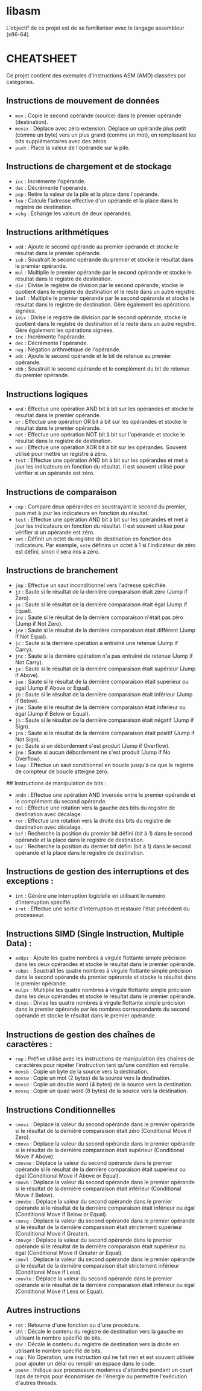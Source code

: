 # libasm
L'objectif de ce projet est de se familiariser avec le langage assembleur (x86-64).

# CHEATSHEET

Ce projet contient des exemples d'instructions ASM (AMD) classées par catégories.

## Instructions de mouvement de données

- `mov` : Copie le second opérande (source) dans le premier opérande (destination).
- `movzx` : Déplace avec zéro extension. Déplace un opérande plus petit (comme un byte) vers un plus grand (comme un mot), en remplissant les bits supplémentaires avec des zéros.
- `push` : Place la valeur de l'opérande sur la pile.

## Instructions de chargement et de stockage

- `inc` : Incrémente l'opérande.
- `dec` : Décrémente l'opérande.
- `pop` : Retire la valeur de la pile et la place dans l'opérande.
- `lea` : Calcule l'adresse effective d'un opérande et la place dans le registre de destination.
- `xchg` : Échange les valeurs de deux opérandes.

## Instructions arithmétiques

- `add` : Ajoute le second opérande au premier opérande et stocke le résultat dans le premier opérande.
- `sub` : Soustrait le second opérande du premier et stocke le résultat dans le premier opérande.
- `mul` : Multiplie le premier opérande par le second opérande et stocke le résultat dans le registre de destination.
- `div` : Divise le registre de division par le second opérande, stocke le quotient dans le registre de destination et le reste dans un autre registre.
- `imul` : Multiplie le premier opérande par le second opérande et stocke le résultat dans le registre de destination. Gère également les opérations signées.
- `idiv` : Divise le registre de division par le second opérande, stocke le quotient dans le registre de destination et le reste dans un autre registre. Gère également les opérations signées.
- `inc` : Incrémente l'opérande.
- `dec` : Décrémente l'opérande.
- `neg` : Négation arithmétique de l'opérande.
- `adc` : Ajoute le second opérande et le bit de retenue au premier opérande.
- `sbb` : Soustrait le second opérande et le complément du bit de retenue du premier opérande.

## Instructions logiques

- `and` : Effectue une opération AND bit à bit sur les opérandes et stocke le résultat dans le premier opérande.
- `or` : Effectue une opération OR bit à bit sur les opérandes et stocke le résultat dans le premier opérande.
- `not` : Effectue une opération NOT bit à bit sur l'opérande et stocke le résultat dans le registre de destination.
- `xor` : Effectue une opération XOR bit à bit sur les opérandes. Souvent utilisé pour mettre un registre à zéro.
- `test` : Effectue une opération AND bit à bit sur les opérandes et met à jour les indicateurs en fonction du résultat. Il est souvent utilisé pour vérifier si un opérande est zéro.

## Instructions de comparaison

- `cmp` : Compare deux opérandes en soustrayant le second du premier, puis met à jour les indicateurs en fonction du résultat.
- `test` : Effectue une opération AND bit à bit sur les opérandes et met à jour les indicateurs en fonction du résultat. Il est souvent utilisé pour vérifier si un opérande est zéro.
- `set` : Définit un octet du registre de destination en fonction des indicateurs. Par exemple, `sete` définira un octet à 1 si l'indicateur de zéro est défini, sinon il sera mis à zéro.

## Instructions de branchement

- `jmp` : Effectue un saut inconditionnel vers l'adresse spécifiée.
- `jz` : Saute si le résultat de la dernière comparaison était zéro (Jump if Zero).
- `je` : Saute si le résultat de la dernière comparaison était égal (Jump if Equal).
- `jnz` : Saute si le résultat de la dernière comparaison n'était pas zéro (Jump if Not Zero).
- `jne` : Saute si le résultat de la dernière comparaison était différent (Jump if Not Equal).
- `jc` : Saute si la dernière opération a entraîné une retenue (Jump if Carry).
- `jnc` : Saute si la dernière opération n'a pas entraîné de retenue (Jump if Not Carry).
- `ja` : Saute si le résultat de la dernière comparaison était supérieur (Jump if Above).
- `jae` : Saute si le résultat de la dernière comparaison était supérieur ou égal (Jump if Above or Equal).
- `jb` : Saute si le résultat de la dernière comparaison était inférieur (Jump if Below).
- `jbe` : Saute si le résultat de la dernière comparaison était inférieur ou égal (Jump if Below or Equal).
- `js` : Saute si le résultat de la dernière comparaison était négatif (Jump if Sign).
- `jns` : Saute si le résultat de la dernière comparaison était positif (Jump if Not Sign).
- `jo` : Saute si un débordement s'est produit (Jump if Overflow).
- `jno` : Saute si aucun débordement ne s'est produit (Jump if No Overflow).
- `loop` : Effectue un saut conditionnel en boucle jusqu'à ce que le registre de compteur de boucle atteigne zéro.

## Instructions de manipulation de bits :

- `andn` : Effectue une opération AND inversée entre le premier opérande et le complément du second opérande.
- `rol` : Effectue une rotation vers la gauche des bits du registre de destination avec décalage.
- `ror` : Effectue une rotation vers la droite des bits du registre de destination avec décalage.
- `bsf` : Recherche la position du premier bit défini (bit à 1) dans le second opérande et la place dans le registre de destination.
- `bsr` : Recherche la position du dernier bit défini (bit à 1) dans le second opérande et la place dans le registre de destination.

## Instructions de gestion des interruptions et des exceptions :

- `int` : Génère une interruption logicielle en utilisant le numéro d'interruption spécifié.
- `iret` : Effectue une sortie d'interruption et restaure l'état précédent du processeur.

## Instructions SIMD (Single Instruction, Multiple Data) :

- `addps` : Ajoute les quatre nombres à virgule flottante simple précision dans les deux opérandes et stocke le résultat dans le premier opérande.
- `subps` : Soustrait les quatre nombres à virgule flottante simple précision dans le second opérande du premier opérande et stocke le résultat dans le premier opérande.
- `mulps` : Multiplie les quatre nombres à virgule flottante simple précision dans les deux opérandes et stocke le résultat dans le premier opérande.
- `divps` : Divise les quatre nombres à virgule flottante simple précision dans le premier opérande par les nombres correspondants du second opérande et stocke le résultat dans le premier opérande.

## Instructions de gestion des chaînes de caractères :

- `rep` : Préfixe utilisé avec les instructions de manipulation des chaînes de caractères pour répéter l'instruction tant qu'une condition est remplie.
- `movsb` : Copie un byte de la source vers la destination.
- `movsw` : Copie un mot (2 bytes) de la source vers la destination.
- `movsd` : Copie un double word (4 bytes) de la source vers la destination.
- `movsq` : Copie un quad word (8 bytes) de la source vers la destination.

## Instructions Conditionnelles

- `cmovz` : Déplace la valeur du second opérande dans le premier opérande si le résultat de la dernière comparaison était zéro (Conditional Move if Zero).
- `cmova` : Déplace la valeur du second opérande dans le premier opérande si le résultat de la dernière comparaison était supérieur (Conditional Move if Above).
- `cmovae` : Déplace la valeur du second opérande dans le premier opérande si le résultat de la dernière comparaison était supérieur ou égal (Conditional Move if Above or Equal).
- `cmovb` : Déplace la valeur du second opérande dans le premier opérande si le résultat de la dernière comparaison était inférieur (Conditional Move if Below).
- `cmovbe` : Déplace la valeur du second opérande dans le premier opérande si le résultat de la dernière comparaison était inférieur ou égal (Conditional Move if Below or Equal).
- `cmovg` : Déplace la valeur du second opérande dans le premier opérande si le résultat de la dernière comparaison était strictement supérieur (Conditional Move if Greater).
- `cmovge` : Déplace la valeur du second opérande dans le premier opérande si le résultat de la dernière comparaison était supérieur ou égal (Conditional Move if Greater or Equal).
- `cmovl` : Déplace la valeur du second opérande dans le premier opérande si le résultat de la dernière comparaison était strictement inférieur (Conditional Move if Less).
- `cmovle` : Déplace la valeur du second opérande dans le premier opérande si le résultat de la dernière comparaison était inférieur ou égal (Conditional Move if Less or Equal).

## Autres instructions

- `ret` : Retourne d'une fonction ou d'une procédure.
- `shl` : Décale le contenu du registre de destination vers la gauche en utilisant le nombre spécifié de bits.
- `shr` : Décale le contenu du registre de destination vers la droite en utilisant le nombre spécifié de bits.
- `nop` : No Operation, une instruction qui ne fait rien et est souvent utilisée pour ajouter un délai ou remplir un espace dans le code.
- `pause` : Indique aux processeurs modernes d'attendre pendant un court laps de temps pour économiser de l'énergie ou permettre l'exécution d'autres threads.
